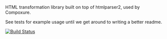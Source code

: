 HTML transformation library built on top of htmlparser2, used by Compoxure.

See tests for example usage until we get around to writing a better readme.

[![Build Status](https://travis-ci.org/tes/parxer.svg)](https://travis-ci.org/tes/parxer)
